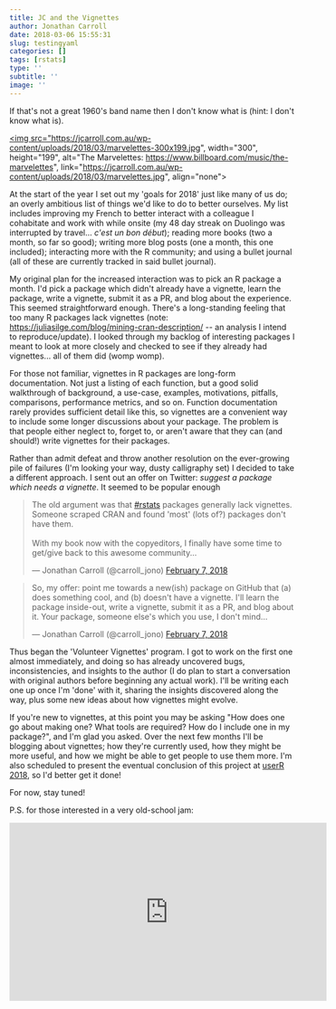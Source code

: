 ```yaml
---
title: JC and the Vignettes
author: Jonathan Carroll
date: 2018-03-06 15:55:31
slug: testingyaml
categories: []
tags: [rstats]
type: ''
subtitle: ''
image: ''
---
```

If that's not a great 1960's band name then I don't know what is (hint: I don't know what is).

<a href="https://www.billboard.com/music/the-marvelettes"><img src="https://jcarroll.com.au/wp-content/uploads/2018/03/marvelettes-300x199.jpg", width="300", height="199", alt="The Marvelettes: https://www.billboard.com/music/the-marvelettes", link="https://jcarroll.com.au/wp-content/uploads/2018/03/marvelettes.jpg", align="none"></img></a>

<!--more-->

At the start of the year I set out my 'goals for 2018' just like many of us do; an overly ambitious list of things we'd like to do to better ourselves. My list includes improving my French to better interact with a colleague I cohabitate and work with while onsite (my 48 day streak on Duolingo was interrupted by travel... <em>c'est un bon début</em>); reading more books (two a month, so far so good); writing more blog posts (one a month, this one included); interacting more with the R community; and using a bullet journal (all of these are currently tracked in said bullet journal). 

My original plan for the increased interaction was to pick an R package a month. I'd pick a package which didn't already have a vignette, learn the package, write a vignette, submit it as a PR, and blog about the experience. This seemed straightforward enough. There's a long-standing feeling that too many R packages lack vignettes (note: <a href="https://juliasilge.com/blog/mining-cran-description/">https://juliasilge.com/blog/mining-cran-description/</a> -- an analysis I intend to reproduce/update). I looked through my backlog of interesting packages I meant to look at more closely and checked to see if they already had vignettes... all of them did (womp womp).

For those not familiar, vignettes in R packages are long-form documentation. Not just a listing of each function, but a good solid walkthrough of background, a use-case, examples, motivations, pitfalls, comparisons, performance metrics, and so on. Function documentation rarely provides sufficient detail like this, so vignettes are a convenient way to include some longer discussions about your package. The problem is that people either neglect to, forget to, or aren't aware that they can (and should!) write vignettes for their packages. 

Rather than admit defeat and throw another resolution on the ever-growing pile of failures (I'm looking your way, dusty calligraphy set) I decided to take a different approach. I sent out an offer on Twitter: <em>suggest a package which needs a vignette</em>. It seemed to be popular enough

<blockquote class="twitter-tweet" data-lang="en"><p lang="en" dir="ltr">The old argument was that <a href="https://twitter.com/hashtag/rstats?src=hash&amp;ref_src=twsrc%5Etfw">#rstats</a> packages generally lack vignettes. Someone scraped CRAN and found &#39;most&#39; (lots of?) packages don&#39;t have them.<br><br>With my book now with the copyeditors, I finally have some time to get/give back to this awesome community...</p>&mdash; Jonathan Carroll (@carroll_jono) <a href="https://twitter.com/carroll_jono/status/961139524901527552?ref_src=twsrc%5Etfw">February 7, 2018</a></blockquote>
<script async src="https://platform.twitter.com/widgets.js" charset="utf-8"></script>

<blockquote class="twitter-tweet" data-lang="en"><p lang="en" dir="ltr">So, my offer: point me towards a new(ish) package on GitHub that (a) does something cool, and (b) doesn&#39;t have a vignette. I&#39;ll learn the package inside-out, write a vignette, submit it as a PR, and blog about it. Your package, someone else&#39;s which you use, I don&#39;t mind...</p>&mdash; Jonathan Carroll (@carroll_jono) <a href="https://twitter.com/carroll_jono/status/961139533701054464?ref_src=twsrc%5Etfw">February 7, 2018</a></blockquote>
<script async src="https://platform.twitter.com/widgets.js" charset="utf-8"></script>

Thus began the 'Volunteer Vignettes' program. I got to work on the first one almost immediately, and doing so has already uncovered bugs, inconsistencies, and insights to the author (I do plan to start a conversation with original authors before beginning any actual work). I'll be writing each one up once I'm 'done' with it, sharing the insights discovered along the way, plus some new ideas about how vignettes might evolve.

If you're new to vignettes, at this point you may be asking "How does one go about making one? What tools are required? How do I include one in my package?", and I'm glad you asked. Over the next few months I'll be blogging about vignettes; how they're currently used, how they might be more useful, and how we might be able to get people to use them more. I'm also scheduled to present the eventual conclusion of this project at <a href="https://user2018.r-project.org/">userR 2018</a>, so I'd better get it done!

For now, stay tuned!

P.S. for those interested in a very old-school jam:

<iframe width="560" height="315" src="https://www.youtube.com/embed/425GpjTSlS4?rel=0" frameborder="0" allow="autoplay; encrypted-media" allowfullscreen></iframe>